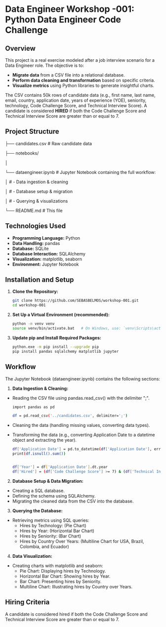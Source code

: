 # Data Engineer Workshop -001: Python Data Engineer Code Challenge

## Overview

This project is a real exercise modeled after a job interview scenario for a Data Engineer role. The objective is to:
- **Migrate data** from a CSV file into a relational database.
- **Perform data cleaning and transformation** based on specific criteria.
- **Visualize metrics** using Python libraries to generate insightful charts.

The CSV contains 50k rows of candidate data (e.g., first name, last name, email, country, application date, years of experience (YOE), seniority, technology, Code Challenge Score, and Technical Interview Score). A candidate is considered **HIRED** if both the Code Challenge Score and Technical Interview Score are greater than or equal to 7.

## Project Structure

├── candidates.csv # Raw candidate data 

├── notebooks/ 

│ 

└── dataengineer.ipynb # Jupyter Notebook containing the full workflow: 

│ # - Data ingestion & cleaning 

│ # - Database setup & migration 

│ # - Querying & visualizations 

└── README.md # This file

## Technologies Used

- **Programming Language:** Python
- **Data Handling:** pandas
- **Database:** SQLite
- **Database Interaction:** SQLAlchemy
- **Visualization:** matplotlib, seaborn
- **Environment:** Jupyter Notebook

## Installation and Setup

1. **Clone the Repository:**
   ```bash
   git clone https://github.com/SEBASBELMOS/workshop-001.git
   cd workshop-001

2. **Set Up a Virtual Environment (recommended):**
    ```bash
    python -m venv venv
    source venv/bin/activate.bat   # On Windows, use: `venv\Scripts\activate.bat`

3. **Update pip and Install Required Packages:**
    ```bash
    python.exe -m pip install --upgrade pip
    pip install pandas sqlalchemy matplotlib jupyter

## Workflow

The Jupyter Notebook (dataengineer.ipynb) contains the following sections:

1. **Data Ingestion & Cleaning:**

- Reading the CSV file using pandas.read_csv() with the delimiter ";".
    ```bash
    import pandas as pd

    df = pd.read_csv('../candidates.csv', delimiter=';')

- Cleaning the data (handling missing values, converting data types).

- Transforming the data (e.g., converting Application Date to a datetime object and extracting the year).
    ```bash
    df['Application Date'] = pd.to_datetime(df['Application Date'], errors='coerce')
    print(df.isnull().sum())
    

    df['Year'] = df['Application Date'].dt.year
    df['Hired'] = (df['Code Challenge Score'] >= 7) & (df['Technical Interview Score'] >= 7)


2. **Database Setup & Data Migration:**

- Creating a SQL database.
- Defining the schema using SQLAlchemy.
- Migrating the cleaned data from the CSV into the database.

3. **Querying the Database:**

- Retrieving metrics using SQL queries:
    - Hires by Technology: (Pie Chart)
    - Hires by Year: (Horizontal Bar Chart)
    - Hires by Seniority: (Bar Chart)
    - Hires by Country Over Years: (Multiline Chart for USA, Brazil, Colombia, and Ecuador)

4. **Data Visualization:**

- Creating charts with matplotlib and seaborn:
    - Pie Chart: Displaying hires by Technology.
    - Horizontal Bar Chart: Showing hires by Year.
    - Bar Chart: Presenting hires by Seniority.
    - Multiline Chart: Illustrating hires by Country over Years.

## Hiring Criteria 
A candidate is considered hired if both the Code Challenge Score and Technical Interview Score are greater than or equal to 7.
